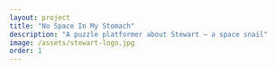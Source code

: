 ```yaml
---
layout: project
title: "No Space In My Stomach"
description: "A puzzle platformer about Stewart — a space snail"
image: /assets/stewart-logo.jpg
order: 1
---
```

